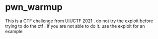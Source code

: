# pwn_warmup
This is a CTF challenge from UIUCTF 2021 .  do not try the exploit before trying to do the ctf . if you are not able to do it. use the exploit for an example 
